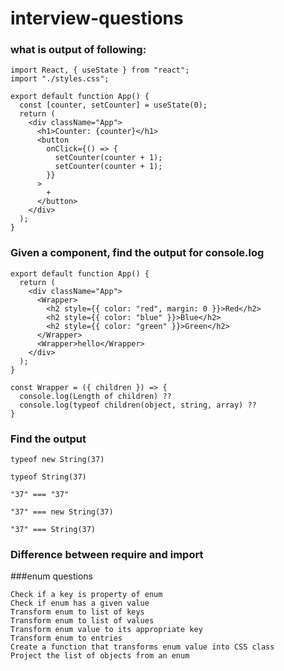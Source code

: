 # interview-questions

### what is output of following:
```
import React, { useState } from "react";
import "./styles.css";

export default function App() {
  const [counter, setCounter] = useState(0);
  return (
    <div className="App">
      <h1>Counter: {counter}</h1>
      <button
        onClick={() => {
          setCounter(counter + 1);
          setCounter(counter + 1);
        }}
      >
        +
      </button>
    </div>
  );
}
```

### Given a component, find the output for console.log

```
export default function App() {
  return (
    <div className="App">
      <Wrapper>
        <h2 style={{ color: "red", margin: 0 }}>Red</h2>
        <h2 style={{ color: "blue" }}>Blue</h2>
        <h2 style={{ color: "green" }}>Green</h2>
      </Wrapper>
      <Wrapper>hello</Wrapper>
    </div>
  );
}

const Wrapper = ({ children }) => {
  console.log(Length of children) ??
  console.log(typeof children(object, string, array) ??
}
```

### Find the output

```
typeof new String(37) 

typeof String(37)

"37" === "37" 

"37" === new String(37) 

"37" === String(37) 

```

### Difference between require and import

###enum questions

```
Check if a key is property of enum
Check if enum has a given value
Transform enum to list of keys
Transform enum to list of values
Transform enum value to its appropriate key
Transform enum to entries
Create a function that transforms enum value into CSS class
Project the list of objects from an enum
```



